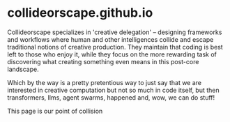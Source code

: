 # collideorscape.github.io

Collideorscape specializes in 'creative delegation' – designing frameworks and workflows where human and other intelligences collide and escape traditional notions of creative production. They maintain that coding is best left to those who enjoy it, while they focus on the more rewarding task of discovering what creating something even means in this post-core landscape.

Which by the way is a pretty pretentious way to just say that we are interested in creative computation but not so much in code itself, but then transformers, llms, agent swarms, happened and, wow, we can do stuff!

This page is our point of collision
